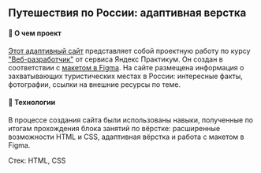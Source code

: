## Путешествия по России: адаптивная верстка
#### :steam_locomotive: О чем проект
[Этот адаптивный сайт](https://naborbukovok.github.io/russian-travel/) представляет собой проектную работу по курсу ["Веб-разработчик"](https://practicum.yandex.ru/web/) от сервиса Яндекс Практикум. Он создан в соответствии с [макетом в Figma](https://www.figma.com/file/5S2WSbEFL6awjVWJ0NWL8Q/Sprint-3_-Russia-_-desktop-mobile?node-id=28503%3A0). На сайте размещена информация о захватывающих туристических местах в России: интересные факты, фотографии, ссылки на внешние ресурсы по теме.
#### :steam_locomotive: Технологии
В процессе создания сайта были использованы навыки, полученные по итогам прохождения блока занятий по вёрстке: расширенные возможности HTML и CSS, адаптивная вёрстка и работа с макетом в Figma.

Стек: HTML, CSS
